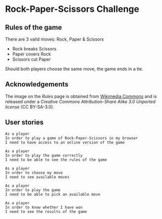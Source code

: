 # Rock-Paper-Scissors Challenge

## Rules of the game
There are 3 valid moves: Rock, Paper & Scissors
 - Rock breaks Scissors
 - Paper covers Rock
 - Scissors cut Paper

Should both players choose the same move, the game ends in a tie.

## Acknowledgements
The image on the _Rules_ page is obtained from [Wikimedia Commons](https://en.wikipedia.org/wiki/Rock–paper–scissors#/media/File:Rock-paper-scissors.svg) and is released under a _Creative Commons Attribution-Share Alike 3.0 Unported license_ (CC BY-SA-3.0).

## User stories
```
As a player
In order to play a game of Rock-Paper-Scissors in my browser
I need to have access to an online version of the game
```

```
As a player
In order to play the game correctly
I need to be able to see the rules of the game
```

```
As a player
In order to choose my move
I need to see available moves
```

```
As a player
In order to play the game
I need to be able to pick an available move
```

```
As a player
In order to know whether I have won
I need to see the results of the game
```
